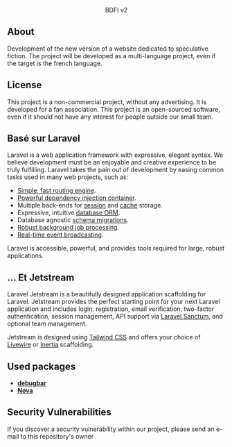 
<p align="center">
BDFI v2
</p>

## About

Development of the new version of a website dedicated to speculative fiction. 
The project will be developed as a multi-language project, even if the target is the french language.


## License

This project is a non-commercial project, without any advertising.
It is developed for a fan association. 
This project is an open-sourced software, even if it should not have any interest for people outside our small team.

## Basé sur Laravel

Laravel is a web application framework with expressive, elegant syntax. We believe development must be an enjoyable and creative experience to be truly fulfilling. Laravel takes the pain out of development by easing common tasks used in many web projects, such as:

- [Simple, fast routing engine](https://laravel.com/docs/routing).
- [Powerful dependency injection container](https://laravel.com/docs/container).
- Multiple back-ends for [session](https://laravel.com/docs/session) and [cache](https://laravel.com/docs/cache) storage.
- Expressive, intuitive [database ORM](https://laravel.com/docs/eloquent).
- Database agnostic [schema migrations](https://laravel.com/docs/migrations).
- [Robust background job processing](https://laravel.com/docs/queues).
- [Real-time event broadcasting](https://laravel.com/docs/broadcasting).

Laravel is accessible, powerful, and provides tools required for large, robust applications.

## ... Et Jetstream

Laravel Jetstream is a beautifully designed application scaffolding for Laravel. Jetstream provides the perfect starting point for your next Laravel application and includes login, registration, email verification, two-factor authentication, session management, API support via [Laravel Sanctum](https://github.com/laravel/sanctum), and optional team management.

Jetstream is designed using [Tailwind CSS](https://tailwindcss.com) and offers your choice of [Livewire](https://jetstream.laravel.com/1.x/stacks/livewire.html) or [Inertia](https://jetstream.laravel.com/1.x/stacks/inertia.html) scaffolding.


## Used packages

- **[debugbar](https://github.com/barryvdh/laravel-debugbar)**
- **[Nova](https://nova.laravel.com/)**

## Security Vulnerabilities

If you discover a security vulnerability within our project, please send an e-mail to this repository's owner

